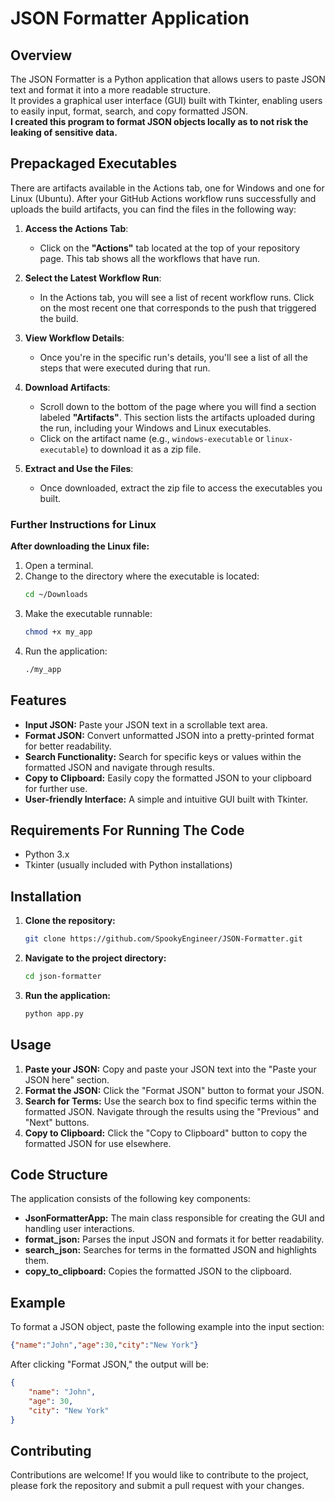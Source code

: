 # JSON Formatter Application

## Overview

The JSON Formatter is a Python application that allows users to paste JSON text and format it into a more readable structure.  
It provides a graphical user interface (GUI) built with Tkinter, enabling users to easily input, format, search, and copy formatted JSON.  
**I created this program to format JSON objects locally as to not risk the leaking of sensitive data.**

## Prepackaged Executables
There are artifacts available in the Actions tab, one for Windows and one for Linux (Ubuntu).
After your GitHub Actions workflow runs successfully and uploads the build artifacts, you can find the files in the following way:

1. **Access the Actions Tab**:
   - Click on the **"Actions"** tab located at the top of your repository page. This tab shows all the workflows that have run.

2. **Select the Latest Workflow Run**:
   - In the Actions tab, you will see a list of recent workflow runs. Click on the most recent one that corresponds to the push that triggered the build.

3. **View Workflow Details**:
   - Once you're in the specific run's details, you'll see a list of all the steps that were executed during that run. 

4. **Download Artifacts**:
   - Scroll down to the bottom of the page where you will find a section labeled **"Artifacts"**. This section lists the artifacts uploaded during the run, including your Windows and Linux executables.
   - Click on the artifact name (e.g., `windows-executable` or `linux-executable`) to download it as a zip file.

5. **Extract and Use the Files**:
   - Once downloaded, extract the zip file to access the executables you built.

### Further Instructions for Linux
**After downloading the Linux file:**

1. Open a terminal.
2. Change to the directory where the executable is located:
   ```bash
   cd ~/Downloads
   ```
3. Make the executable runnable:
   ```bash
   chmod +x my_app
   ```
4. Run the application:
   ```bash
   ./my_app
   ```


## Features

- **Input JSON:** Paste your JSON text in a scrollable text area.
- **Format JSON:** Convert unformatted JSON into a pretty-printed format for better readability.
- **Search Functionality:** Search for specific keys or values within the formatted JSON and navigate through results.
- **Copy to Clipboard:** Easily copy the formatted JSON to your clipboard for further use.
- **User-friendly Interface:** A simple and intuitive GUI built with Tkinter.

## Requirements For Running The Code

- Python 3.x
- Tkinter (usually included with Python installations)

## Installation

1. **Clone the repository:**

   ```bash
   git clone https://github.com/SpookyEngineer/JSON-Formatter.git

2. **Navigate to the project directory:**

   ```bash
   cd json-formatter
   ```

3. **Run the application:**

   ```bash
   python app.py
   ```

## Usage

1. **Paste your JSON:** Copy and paste your JSON text into the "Paste your JSON here" section.
2. **Format the JSON:** Click the "Format JSON" button to format your JSON.
3. **Search for Terms:** Use the search box to find specific terms within the formatted JSON. Navigate through the results using the "Previous" and "Next" buttons.
4. **Copy to Clipboard:** Click the "Copy to Clipboard" button to copy the formatted JSON for use elsewhere.

## Code Structure

The application consists of the following key components:

- **JsonFormatterApp:** The main class responsible for creating the GUI and handling user interactions.
- **format_json:** Parses the input JSON and formats it for better readability.
- **search_json:** Searches for terms in the formatted JSON and highlights them.
- **copy_to_clipboard:** Copies the formatted JSON to the clipboard.

## Example

To format a JSON object, paste the following example into the input section:

```json
{"name":"John","age":30,"city":"New York"}
```

After clicking "Format JSON," the output will be:

```json
{
    "name": "John",
    "age": 30,
    "city": "New York"
}
```

## Contributing

Contributions are welcome! If you would like to contribute to the project, please fork the repository and submit a pull request with your changes.
